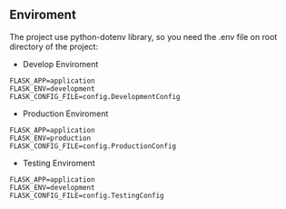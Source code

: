 ## Enviroment

The project use python-dotenv library, so you need the .env file on root directory of the project:

 - Develop Enviroment 

```
FLASK_APP=application
FLASK_ENV=development
FLASK_CONFIG_FILE=config.DevelopmentConfig
```

 - Production Enviroment

```
FLASK_APP=application
FLASK_ENV=production
FLASK_CONFIG_FILE=config.ProductionConfig
```

 - Testing Enviroment

```
FLASK_APP=application
FLASK_ENV=development
FLASK_CONFIG_FILE=config.TestingConfig
```
